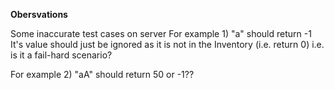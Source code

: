 **Obersvations**

Some inaccurate test cases on server
For example 1) "a" should return -1
It's value should just be ignored as it is not in the Inventory (i.e. return 0)
i.e. is it a fail-hard scenario?

For example 2) "aA" should return 50 or -1??
